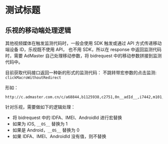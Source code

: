 测试标题
==========

## 乐视的移动端处理逻辑

其他视频媒体在触发监测代码时，一般会使用 SDK 触发或通过 API 方式传递移动端设备 ID，乐视既不使用 API， 也不用 SDK，所以在 response 中返回监测代码时，需要 AdMaster 自己处理移动参数，将 bidrequest 中的移动参数拼接到监测代码中。

目前获取代码接口返回一种新的形式的监测代码： 不跳转带宏参数的点击监测: `clickMacroWithoutRedirect`

形如：

    http://c.admaster.com.cn/c/a68844,b1125938,c2751,0n__adId__,i7442,m101,1d1,0a__OS__,z__IDFA__,0c__IMEI__,0d__AndroidID__,h

针对乐视，需要做如下的逻辑处理：

* 将 bidrequest 中的 IDFA、IMEI、AndroidId 进行宏替换
* 如果为 iOS, `__OS__` 替换为 1
* 如果是 Android，`__OS__` 替换为 0
* 如果  IDFA、IMEI、AndroidId  没有值，则不替换
